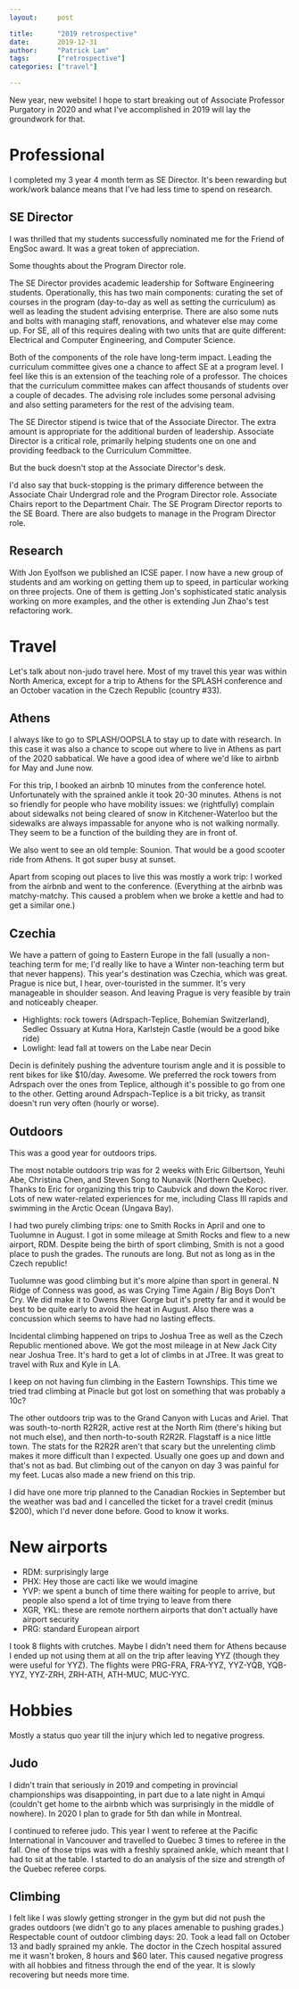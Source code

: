 ```yaml
---
layout:     post

title:      "2019 retrospective"
date:       2019-12-31
author:     "Patrick Lam"
tags:       ["retrospective"]
categories: ["travel"]

---
```


New year, new website! I hope to start breaking out of Associate
Professor Purgatory in 2020 and what I've accomplished in 2019 will
lay the groundwork for that.

# Professional

I completed my 3 year 4 month term as SE Director. It's been rewarding
but work/work balance means that I've had less time to spend on research.

## SE Director

I was thrilled that my students successfully nominated me for
the Friend of EngSoc award. It was a great token of appreciation.

Some thoughts about the Program Director role.

The SE Director provides academic leadership for Software Engineering
students. Operationally, this has two main components: curating the
set of courses in the program (day-to-day as well as setting the
curriculum) as well as leading the student advising enterprise.  There
are also some nuts and bolts with managing staff, renovations, and
whatever else may come up. For SE, all of this requires dealing with
two units that are quite different: Electrical and Computer
Engineering, and Computer Science.

Both of the components of the role have long-term impact. Leading the
curriculum committee gives one a chance to affect SE at a program
level. I feel like this is an extension of the teaching role of a
professor. The choices that the curriculum committee makes can affect
thousands of students over a couple of decades. The advising role
includes some personal advising and also setting parameters for
the rest of the advising team.

The SE Director stipend is twice that of the Associate Director.  The
extra amount is appropriate for the additional burden of
leadership. Associate Director is a critical role, primarily helping
students one on one and providing feedback to the Curriculum
Committee.

But the buck doesn't stop at the Associate Director's desk.

I'd also say that buck-stopping is the primary difference between the
Associate Chair Undergrad role and the Program Director
role. Associate Chairs report to the Department Chair. The SE Program
Director reports to the SE Board. There are also budgets to manage in
the Program Director role.

## Research

With Jon Eyolfson we published an ICSE paper. I now have a new group
of students and am working on getting them up to speed, in particular
working on three projects. One of them is getting Jon's sophisticated
static analysis working on more examples, and the other is extending
Jun Zhao's test refactoring work.

# Travel

Let's talk about non-judo travel here. Most of my travel this year was
within North America, except for a trip to Athens for the SPLASH
conference and an October vacation in the Czech Republic (country
#33).

## Athens

I always like to go to SPLASH/OOPSLA to stay up to date with
research. In this case it was also a chance to scope out where to live
in Athens as part of the 2020 sabbatical.  We have a good idea of
where we'd like to airbnb for May and June now.

For this trip, I booked an airbnb 10 minutes from the conference
hotel. Unfortunately with the sprained ankle it took 20-30
minutes. Athens is not so friendly for people who have mobility
issues: we (rightfully) complain about sidewalks not being cleared of
snow in Kitchener-Waterloo but the sidewalks are always impassable for
anyone who is not walking normally. They seem to be a function of the
building they are in front of.

We also went to see an old temple: Sounion. That would be a good
scooter ride from Athens. It got super busy at sunset.

Apart from scoping out places to live this was mostly a work trip: I
worked from the airbnb and went to the conference. (Everything at the
airbnb was matchy-matchy.  This caused a problem when we broke a
kettle and had to get a similar one.)

## Czechia

We have a pattern of going to Eastern Europe in the fall (usually a
non-teaching term for me; I'd really like to have a Winter non-teaching
term but that never happens). This year's destination was Czechia,
which was great. Prague is nice but, I hear, over-touristed in the summer.
It's very manageable in shoulder season. And leaving Prague is very
feasible by train and noticeably cheaper.

* Highlights: rock towers (Adrspach-Teplice, Bohemian Switzerland), Sedlec Ossuary at Kutna Hora, Karlstejn Castle (would be a good bike ride)
* Lowlight: lead fall at towers on the Labe near Decin

Decin is definitely pushing the adventure tourism angle and it is
possible to rent bikes for like $10/day. Awesome. We preferred the
rock towers from Adrspach over the ones from Teplice, although it's
possible to go from one to the other. Getting around Adrspach-Teplice
is a bit tricky, as transit doesn't run very often (hourly or worse).

## Outdoors

This was a good year for outdoors trips.

The most notable outdoors trip was for 2 weeks with Eric Gilbertson,
Yeuhi Abe, Christina Chen, and Steven Song to Nunavik (Northern
Quebec). Thanks to Eric for organizing this trip to Caubvick and down
the Koroc river.  Lots of new water-related experiences for me,
including Class III rapids and swimming in the Arctic Ocean (Ungava
Bay).

I had two purely climbing trips: one to Smith Rocks in April and one
to Tuolumne in August. I got in some mileage at Smith Rocks and flew to
a new airport, RDM. Despite being the birth of sport climbing, Smith is
not a good place to push the grades. The runouts are long. But not as
long as in the Czech republic!

Tuolumne was good climbing but it's more alpine than sport in general.
N Ridge of Conness was good, as was Crying Time Again / Big Boys Don't
Cry. We did make it to Owens River Gorge but it's pretty far and it
would be best to be quite early to avoid the heat in August. Also
there was a concussion which seems to have had no lasting effects.

Incidental climbing happened on trips to Joshua Tree as well as
the Czech Republic mentioned above. We got the most mileage in at
New Jack City near Joshua Tree. It's hard to get a lot of climbs in
at JTree. It was great to travel with Rux and Kyle in LA.

I keep on not having fun climbing in the Eastern Townships. This time
we tried trad climbing at Pinacle but got lost on something that was
probably a 10c?

The other outdoors trip was to the Grand Canyon with Lucas and Ariel.
That was south-to-north R2R2R, active rest at the North Rim (there's
hiking but not much else), and then north-to-south R2R2R. Flagstaff is
a nice little town.  The stats for the R2R2R aren't that scary but the
unrelenting climb makes it more difficult than I expected. Usually one
goes up and down and that's not as bad. But climbing out of the canyon
on day 3 was painful for my feet.  Lucas also made a new friend on
this trip.

I did have one more trip planned to the Canadian Rockies in September
but the weather was bad and I cancelled the ticket for a travel credit
(minus $200), which I'd never done before. Good to know it works.

# New airports

* RDM: surprisingly large
* PHX: Hey those are cacti like we would imagine
* YVP: we spent a bunch of time there waiting for people to arrive, but people also spend a lot of time trying to leave from there
* XGR, YKL: these are remote northern airports that don't actually have airport security
* PRG: standard European airport

I took 8 flights with crutches. Maybe I didn't need them for Athens
because I ended up not using them at all on the trip after leaving YYZ
(though they were useful for YYZ). The flights were PRG-FRA, FRA-YYZ,
YYZ-YQB, YQB-YYZ, YYZ-ZRH, ZRH-ATH, ATH-MUC, MUC-YYC.

# Hobbies

Mostly a status quo year till the injury which led to negative progress.

## Judo

I didn't train that seriously in 2019 and competing in provincial
championships was disappointing, in part due to a late night in Amqui
(couldn't get home to the airbnb which was surprisingly in the middle
of nowhere). In 2020 I plan to grade for 5th dan while in Montreal.

I continued to referee judo. This year I went to referee at the
Pacific International in Vancouver and travelled to Quebec 3 times to
referee in the fall. One of those trips was with a freshly sprained
ankle, which meant that I had to sit at the table. I started to do
an analysis of the size and strength of the Quebec referee corps.

## Climbing

I felt like I was slowly getting stronger in the gym but did not push
the grades outdoors (we didn't go to any places amenable to pushing
grades.) Respectable count of outdoor climbing days: 20. Took a lead
fall on October 13 and badly sprained my ankle. The doctor in the
Czech hospital assured me it wasn't broken, 8 hours and $60 later.
This caused negative progress with all hobbies and fitness through
the end of the year. It is slowly recovering but needs more time.